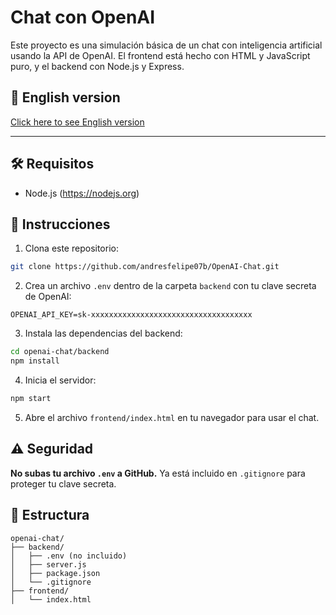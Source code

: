 # Chat con OpenAI

Este proyecto es una simulación básica de un chat con inteligencia artificial usando la API de OpenAI. El frontend está hecho con HTML y JavaScript puro, y el backend con Node.js y Express.

## 📘 English version
[Click here to see English version](README.en.md)

---
## 🛠️ Requisitos

- Node.js (https://nodejs.org)

## 🚀 Instrucciones

1. Clona este repositorio:

```bash
git clone https://github.com/andresfelipe07b/OpenAI-Chat.git
```

2. Crea un archivo `.env` dentro de la carpeta `backend` con tu clave secreta de OpenAI:

```
OPENAI_API_KEY=sk-xxxxxxxxxxxxxxxxxxxxxxxxxxxxxxxxxxxx
```

3. Instala las dependencias del backend:

```bash
cd openai-chat/backend
npm install
```

4. Inicia el servidor:

```bash
npm start
```

5. Abre el archivo `frontend/index.html` en tu navegador para usar el chat.

## ⚠️ Seguridad

**No subas tu archivo `.env` a GitHub.** Ya está incluido en `.gitignore` para proteger tu clave secreta.

## 📁 Estructura

```
openai-chat/
├── backend/
│   ├── .env (no incluido)
│   ├── server.js
│   ├── package.json
│   └── .gitignore
├── frontend/
│   └── index.html
```
